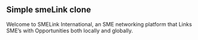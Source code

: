 ## Simple smeLink clone 
<p>Welcome to SMELink International, an SME networking platform that Links SME’s with Opportunities both locally and globally.</p>